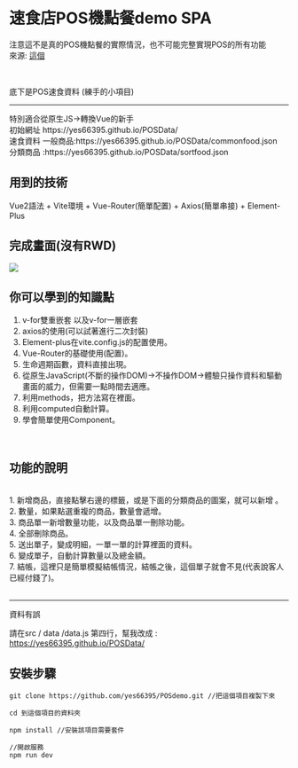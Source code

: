 # 速食店POS機點餐demo SPA
注意這不是真的POS機點餐的實際情況，也不可能完整實現POS的所有功能
<br/>來源: <a href="https://www.bilibili.com/video/BV1Zb411T775/?spm_id_from=333.999.0.0">這個</a>

<br/>

底下是POS速食資料 (練手的小項目) 
<br/>
<hr/>
特別適合從原生JS->轉換Vue的新手
<br/>
初始網址 https://yes66395.github.io/POSData/
<br/>
速食資料
一般商品:https://yes66395.github.io/POSData/commonfood.json  <br/>
分類商品 :https://yes66395.github.io/POSData/sortfood.json

## 用到的技術

Vue2語法 + Vite環境 + Vue-Router(簡單配置) + Axios(簡單串接) + Element-Plus


## 完成畫面(沒有RWD)

<img src="https://github.com/yes66395/testjson/blob/main/Untitled.png?raw=true" />



##  你可以學到的知識點


1. v-for雙重嵌套 以及v-for一層嵌套
2. axios的使用(可以試著進行二次封裝)
3. Element-plus在vite.config.js的配置使用。
4. Vue-Router的基礎使用(配置)。
5. 生命週期函數，資料直接出現。
6. 從原生JavaScript(不斷的操作DOM)->不操作DOM->體驗只操作資料和驅動畫面的威力，但需要一點時間去適應。
7. 利用methods，把方法寫在裡面。
8. 利用computed自動計算。
9. 學會簡單使用Component。

<br/>

## 功能的說明

<br/>
1. 新增商品，直接點擊右邊的標籤，或是下面的分類商品的圖案，就可以新增 。 <br/>
2. 數量，如果點選重複的商品，數量會遞增。 <br/>
3. 商品單一新增數量功能，以及商品單一刪除功能。 <br/>
4. 全部刪除商品。 <br/>
5. 送出單子，變成明細，一單一單的計算裡面的資料。 <br/>
6. 變成單子，自動計算數量以及總金額。 <br/>
7. 結帳，這裡只是簡單模擬結帳情況，結帳之後，這個單子就會不見(代表說客人已經付錢了)。 <br/>

<br/>
<hr>

資料有誤 

請在src / data /data.js 第四行，幫我改成 : https://yes66395.github.io/POSData/


## 安裝步驟
```
git clone https://github.com/yes66395/POSdemo.git //把這個項目複製下來

cd 到這個項目的資料夾 

npm install //安裝該項目需要套件

//開啟服務
npm run dev 

```




